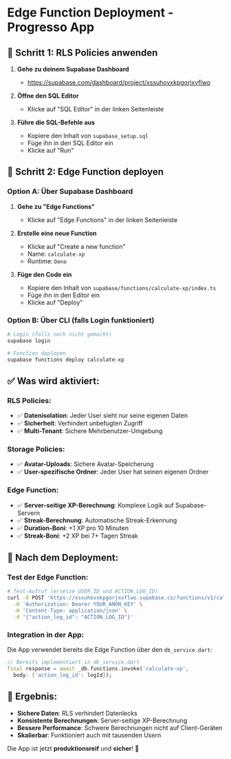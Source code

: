 # Edge Function Deployment - Progresso App

## 🚀 **Schritt 1: RLS Policies anwenden**

1. **Gehe zu deinem Supabase Dashboard**
   - https://supabase.com/dashboard/project/xssuhovxkpgorjxvflwo

2. **Öffne den SQL Editor**
   - Klicke auf "SQL Editor" in der linken Seitenleiste

3. **Führe die SQL-Befehle aus**
   - Kopiere den Inhalt von `supabase_setup.sql`
   - Füge ihn in den SQL Editor ein
   - Klicke auf "Run"

## 🚀 **Schritt 2: Edge Function deployen**

### **Option A: Über Supabase Dashboard**
1. **Gehe zu "Edge Functions"**
   - Klicke auf "Edge Functions" in der linken Seitenleiste

2. **Erstelle eine neue Function**
   - Klicke auf "Create a new function"
   - Name: `calculate-xp`
   - Runtime: `Deno`

3. **Füge den Code ein**
   - Kopiere den Inhalt von `supabase/functions/calculate-xp/index.ts`
   - Füge ihn in den Editor ein
   - Klicke auf "Deploy"

### **Option B: Über CLI (falls Login funktioniert)**
```bash
# Login (falls noch nicht gemacht)
supabase login

# Function deployen
supabase functions deploy calculate-xp
```

## ✅ **Was wird aktiviert:**

### **RLS Policies:**
- ✅ **Datenisolation**: Jeder User sieht nur seine eigenen Daten
- ✅ **Sicherheit**: Verhindert unbefugten Zugriff
- ✅ **Multi-Tenant**: Sichere Mehrbenutzer-Umgebung

### **Storage Policies:**
- ✅ **Avatar-Uploads**: Sichere Avatar-Speicherung
- ✅ **User-spezifische Ordner**: Jeder User hat seinen eigenen Ordner

### **Edge Function:**
- ✅ **Server-seitige XP-Berechnung**: Komplexe Logik auf Supabase-Servern
- ✅ **Streak-Berechnung**: Automatische Streak-Erkennung
- ✅ **Duration-Boni**: +1 XP pro 10 Minuten
- ✅ **Streak-Boni**: +2 XP bei 7+ Tagen Streak

## 🔧 **Nach dem Deployment:**

### **Test der Edge Function:**
```bash
# Test-Aufruf (ersetze USER_ID und ACTION_LOG_ID)
curl -X POST 'https://xssuhovxkpgorjxvflwo.supabase.co/functions/v1/calculate-xp' \
  -H 'Authorization: Bearer YOUR_ANON_KEY' \
  -H 'Content-Type: application/json' \
  -d '{"action_log_id": "ACTION_LOG_ID"}'
```

### **Integration in der App:**
Die App verwendet bereits die Edge Function über den `db_service.dart`:
```dart
// Bereits implementiert in db_service.dart
final response = await _db.functions.invoke('calculate-xp', 
  body: {'action_log_id': logId});
```

## 🎯 **Ergebnis:**
- **Sichere Daten**: RLS verhindert Datenlecks
- **Konsistente Berechnungen**: Server-seitige XP-Berechnung
- **Bessere Performance**: Schwere Berechnungen nicht auf Client-Geräten
- **Skalierbar**: Funktioniert auch mit tausenden Usern

Die App ist jetzt **produktionsreif** und **sicher**! 🚀 